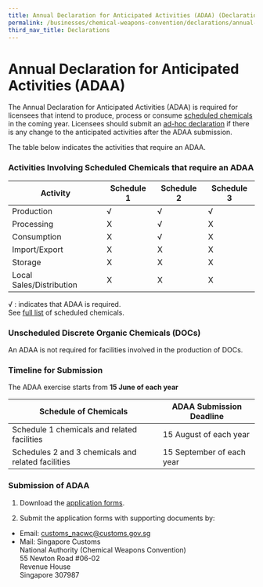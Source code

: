 ```yaml
---
title: Annual Declaration for Anticipated Activities (ADAA) (Declarations)
permalink: /businesses/chemical-weapons-convention/declarations/annual-declaration-for-anticipated-activities-adaa/
third_nav_title: Declarations
---
```

# Annual Declaration for Anticipated Activities (ADAA)

The Annual Declaration for Anticipated Activities (ADAA) is required for licensees that intend to produce, process or consume  [scheduled chemicals](/businesses/chemical-weapons-convention/controlled-chemicals) in the coming year. Licensees should submit an  [ad-hoc declaration](/businesses/chemical-weapons-convention/declarations/ad-hoc-declaration-on-additionally-planned-activities) if there is any change to the anticipated activities after the ADAA submission.

The table below indicates the activities that require an ADAA.

### Activities Involving Scheduled Chemicals that require an ADAA

| Activity | Schedule 1 | Schedule 2 | Schedule 3 |
|----------|------------|------------|------------|
| Production | √ | √ | √  |
| Processing | X |  √ | X |  
| Consumption | X | √  | X |  
| Import/Export | X| X | X |  
| Storage | X| X | X |  
| Local Sales/Distribution | X | X | X |  

√ : indicates that ADAA is required. <br> See [full list](/files/businesses/guide_to_nacwc_licence_2023.pdf) of scheduled chemicals. 

### Unscheduled Discrete Organic Chemicals (DOCs)

An ADAA is not required for facilities involved in the production of DOCs.

### Timeline for Submission

The ADAA exercise starts from  **15 June of each year**

| Schedule of Chemicals | ADAA Submission Deadline |
|-----------------------|--------------------------|
| Schedule 1 chemicals and related facilities | 15 August of each year |
| Schedules 2 and 3 chemicals and related facilities | 15 September of each year |

### Submission of ADAA

1) Download the  [application forms](/eservices/customs-forms-and-service-links).

2) Submit the application forms with supporting documents by:

-   Email:  [customs_nacwc@customs.gov.sg](mailto:customs_nacwc@customs.gov.sg)
-   Mail: Singapore Customs  
    National Authority (Chemical Weapons Convention)  
    55 Newton Road #06-02  
    Revenue House  
    Singapore 307987